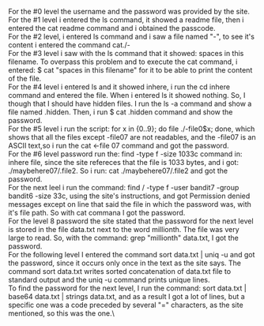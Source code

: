 For the #0 level the username and the password was provided by the site.\
For the #1 level i entered the ls command, it showed a readme file, then i entered the cat readme command and i obtained the passcode.\
For the #2 level, i entered ls command and i saw a file named "-", to see it's content i entered the command cat./- \
For the #3 level i saw with the ls command that it showed: spaces in this filename. To overpass this problem and to execute the cat command, i entered: $ cat "spaces in this filename" for it to be able to print the content of the file.\
For the #4 level i entered ls and it showed inhere, i run the cd inhere command and entered the file. When i entered ls it showed nothing. So, I though that I should have hidden files. I run the ls -a command and show a file named .hidden. Then, i run $ cat .hidden command and show the password.\
For the #5 level i run the script: for x in {0..9}; do file ./-file0$x; done, which shows that all the files except -file07 are not readables, and the -file07 is an ASCII text,so i run the cat <-file 07 command and got the password.\
For the #6 level password run the: find -type f -size 1033c command in: inhere file, since the site refereces that the file is 1033 bytes, and i got: ./maybehere07/.file2. So i run: cat ./maybehere07/.file2 and got the password.\
For the next leel i run the command: find / -type f -user bandit7 -group bandit6 -size 33c, using the site's instructions, and got Permission denied messages  except on line that said the file in which the password was, with it's file path. So with cat commana I got the password.\
For the level 8 password the site stated that the password for the next level is stored in the file data.txt next to the word millionth. The file was very large to read. So, with the command: grep "millionth" data.txt, I got the password.\
For the following level I entered the command sort data.txt | uniq -u and got the password, since it occurs only once in the text as the site says. The command sort data.txt writes sorted concatenation of data.txt file to standard output and the uniq -u command prints unique lines.\
To find the password for the next level, I run the command: sort data.txt | base64 data.txt | strings data.txt, and as a result I got a lot of lines, but a specific one was a code preceded by several "=" characters, as the site mentioned, so this was the one.\